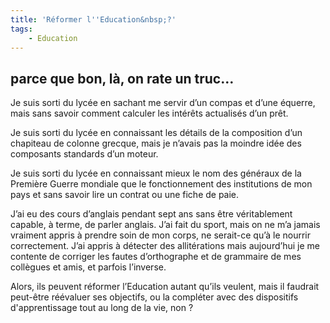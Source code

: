 ```yaml
---
title: 'Réformer l''Education&nbsp;?'
tags:
    - Education
---
```


## parce que bon, là, on rate un truc…

Je suis sorti du lycée en sachant me servir d’un compas et d’une équerre, mais sans savoir comment calculer les intérêts actualisés d’un prêt.

Je suis sorti du lycée en connaissant les détails de la composition d’un chapiteau de colonne grecque, mais je n’avais pas la moindre idée des composants standards d’un moteur.

Je suis sorti du lycée en connaissant mieux le nom des généraux de la Première Guerre mondiale que le fonctionnement des institutions de mon pays et sans savoir lire un contrat ou une fiche de paie.

J’ai eu des cours d’anglais pendant sept ans sans être véritablement capable, à terme, de parler anglais. J’ai fait du sport, mais on ne m’a jamais vraiment appris à prendre soin de mon corps, ne serait-ce qu’à le nourrir correctement. J’ai appris à détecter des allitérations mais aujourd’hui je me contente de corriger les fautes d’orthographe et de grammaire de mes collègues et amis, et parfois l’inverse.

Alors, ils peuvent réformer l’Education autant qu’ils veulent, mais il faudrait peut-être réévaluer ses objectifs, ou la compléter avec des dispositifs d'apprentissage tout au long de la vie, non&nbsp;?
